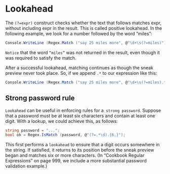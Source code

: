 # Lookahead

The `(?=expr)` construct checks whether the text that follows matches expr, without including expr in the result. This is called positive lookahead. In the following example, we look for a number followed by the word “miles”:
```c#
Console.WriteLine (Regex.Match ("say 25 miles more", @"\d+\s(?=miles)")); // 25
```
`Notice` that the word `“miles”` was not returned in the result, even though it was required to satisfy the match.

After a successful lookahead, matching continues as though the sneak preview never took place. So, if we append `.*` to our expression like this:
```c#
Console.WriteLine (Regex.Match ("say 25 miles more", @"\d+\s(?=miles).*")); // 25 miles more
```

## Strong password rule
`Lookahead` can be useful in enforcing rules for a` strong password`. Suppose that a password must be at least six characters and contain at least one digit. With a lookup, we could achieve this, as follows:
```c#
string password = "...";
bool ok = Regex.IsMatch (password, @"(?=.*\d).{6,}");
```
This first performs a `lookahead` to ensure that a digit occurs somewhere in the string. If satisfied, it returns to its position before the sneak preview began and matches six or more characters. (In “Cookbook Regular Expressions” on page 999, we include a more substantial password validation example.)